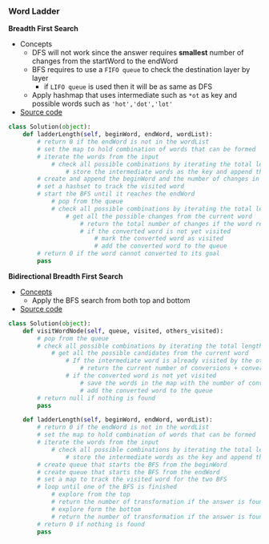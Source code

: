 ### Word Ladder
**Breadth First Search**
- Concepts 
    - DFS will not work since the answer requires **smallest** number of changes from the startWord to the endWord 
    - BFS requires to use a `FIFO queue` to check the destination layer by layer
        - if `LIFO queue` is used then it will be as same as DFS 
    - Apply hashmap that uses intermediate such as `*ot` as key and possible words such as `'hot','dot','lot'`  
- [Source code](source/BFS.py)
```python
class Solution(object):
    def ladderLength(self, beginWord, endWord, wordList):
        # return 0 if the endWord is not in the wordList
        # set the map to hold combination of words that can be formed
        # iterate the words from the input
            # check all possible combinations by iterating the total length of the word
                # store the intermediate words as the key and append the word as the value
        # create and append the beginWord and the number of changes in the queue
        # set a hashset to track the visited word
        # start the BFS until it reaches the endWord
            # pop from the queue 
            # check all possible combinations by iterating the total length of the word
                # get all the possible changes from the current word
                    # return the total number of changes if the word reached the goal
                    # if the converted word is not yet visited
                        # mark the converted word as visited
                        # add the converted word to the queue
        # return 0 if the word cannot converted to its goal
        pass
```

**Bidirectional Breadth First Search**
- [Concepts](images/Bidirectional.png)
    - Apply the BFS search from both top and bottom
- [Source code](source/BiDirect.py)
```python
class Solution(object):
    def visitWordNode(self, queue, visited, others_visited):
        # pop from the queue
        # check all possible combinations by iterating the total length of the word
            # get all the possible candidates from the current word
                # If the intermediate word is already visited by the other BFS 
                    # return the current number of conversions + conversions from other BFS 
                # if the converted word is not yet visited                
                    # save the words in the map with the number of conversions
                    # add the converted word to the queue
        # return null if nothing is found 
        pass

    def ladderLength(self, beginWord, endWord, wordList):
        # return 0 if the endWord is not in the wordList      
        # set the map to hold combination of words that can be formed
        # iterate the words from the input
            # check all possible combinations by iterating the total length of the word
                # store the intermediate words as the key and append the word as the value
        # create queue that starts the BFS from the beginWord
        # create queue that starts the BFS from the endWord 
        # set a map to track the visited word for the two BFS
        # loop until one of the BFS is finished
            # explore from the top
            # return the number of transformation if the answer is found from the top 
            # explore form the bottom 
            # return the number of transformation if the answer is found from the bottom          
        # return 0 if nothing is found 
        pass
```